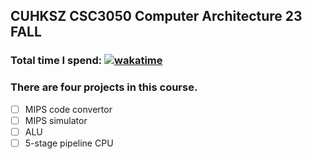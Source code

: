 ## CUHKSZ CSC3050 Computer Architecture 23 FALL
### Total time I spend: [![wakatime](https://wakatime.com/badge/user/018b2d56-3f39-4069-992e-2ad50513ffd3/project/018b3d83-3c62-45dd-9fb4-9fc0b2825c30.svg)](https://wakatime.com/badge/user/018b2d56-3f39-4069-992e-2ad50513ffd3/project/018b3d83-3c62-45dd-9fb4-9fc0b2825c30)

### There are four projects in this course.

- [ ] MIPS code convertor
- [ ] MIPS simulator
- [ ] ALU
- [ ] 5-stage pipeline CPU
